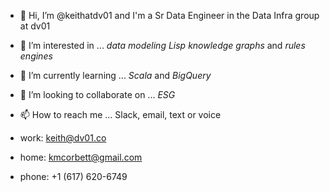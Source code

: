 - 👋 Hi, I’m @keithatdv01 and I'm a Sr Data Engineer in the Data Infra group at dv01
- 👀 I’m interested in ... *data modeling* *Lisp* *knowledge graphs* and *rules engines*
- 🌱 I’m currently learning ... *Scala* and *BigQuery*
- 💞️ I’m looking to collaborate on ... *ESG*
- 📫 How to reach me ... Slack, email, text or voice

- work: [keith@dv01.co](mailto:keith@dv01.co)
- home: [kmcorbett@gmail.com](mailto:kmcorbett@gmail.com)
- phone: +1 (617) 620-6749

<!---
keithatdv01/keithatdv01 is a ✨ special ✨ repository because its `README.md` (this file) appears on your GitHub profile.
You can click the Preview link to take a look at your changes.
--->
